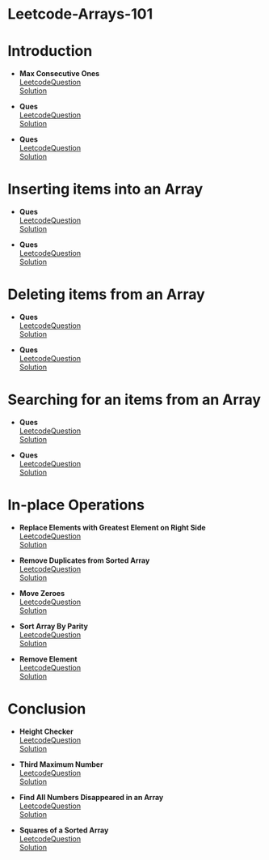# Leetcode-Arrays-101

Introduction
==============
- **Max Consecutive Ones**  
    [LeetcodeQuestion](https://leetcode.com/explore/learn/card/fun-with-arrays/521/introduction/3238/) \
    [Solution](https://github.com/prerna0995/Leetcode-Arrays-101/blob/main/Introduction/MaxConsecutiveOnes.java)
 
- **Ques**  
    [LeetcodeQuestion](https://leetcode.com/explore/learn/card/fun-with-arrays/521/introduction/3237/) \
    [Solution]()
    
- **Ques**  
    [LeetcodeQuestion](https://leetcode.com/explore/learn/card/fun-with-arrays/521/introduction/3240/) \
    [Solution]()


Inserting items into an Array
==============================
- **Ques**  
    [LeetcodeQuestion](https://leetcode.com/explore/learn/card/fun-with-arrays/525/inserting-items-into-an-array/3245/) \
    [Solution]()
 
- **Ques**  
    [LeetcodeQuestion](https://leetcode.com/explore/learn/card/fun-with-arrays/525/inserting-items-into-an-array/3253/) \
    [Solution]()
    
    
Deleting items from an Array
==============================
- **Ques**  
    [LeetcodeQuestion](https://leetcode.com/explore/learn/card/fun-with-arrays/526/deleting-items-from-an-array/3247/) \
    [Solution]()
 
- **Ques**  
    [LeetcodeQuestion](https://leetcode.com/explore/learn/card/fun-with-arrays/526/deleting-items-from-an-array/3248/) \
    [Solution]()  
    
    
Searching for an items from an Array
=====================================
- **Ques**  
    [LeetcodeQuestion](https://leetcode.com/explore/learn/card/fun-with-arrays/527/searching-for-items-in-an-array/3250/) \
    [Solution]()
 
- **Ques**  
    [LeetcodeQuestion](https://leetcode.com/explore/learn/card/fun-with-arrays/527/searching-for-items-in-an-array/3251/) \
    [Solution]()       
    
    
In-place Operations
====================
- **Replace Elements with Greatest Element on Right Side**  
    [LeetcodeQuestion](https://leetcode.com/explore/learn/card/fun-with-arrays/511/in-place-operations/3259/) \
    [Solution]()
 
- **Remove Duplicates from Sorted Array**  
    [LeetcodeQuestion](https://leetcode.com/explore/learn/card/fun-with-arrays/511/in-place-operations/3258/) \
    [Solution]()     
    
- **Move Zeroes**  
    [LeetcodeQuestion](https://leetcode.com/explore/learn/card/fun-with-arrays/511/in-place-operations/3157/) \
    [Solution]()
 
- **Sort Array By Parity**  
    [LeetcodeQuestion](https://leetcode.com/explore/learn/card/fun-with-arrays/511/in-place-operations/3260/) \
    [Solution]()
    
- **Remove Element**  
    [LeetcodeQuestion](https://leetcode.com/explore/learn/card/fun-with-arrays/511/in-place-operations/3575/) \
    [Solution]()       
    
    
Conclusion
===========
- **Height Checker**  
    [LeetcodeQuestion](https://leetcode.com/explore/learn/card/fun-with-arrays/523/conclusion/3228/) \
    [Solution]()
 
- **Third Maximum Number**  
    [LeetcodeQuestion](https://leetcode.com/explore/learn/card/fun-with-arrays/523/conclusion/3231/) \
    [Solution]()     
    
- **Find All Numbers Disappeared in an Array**  
    [LeetcodeQuestion](https://leetcode.com/explore/learn/card/fun-with-arrays/523/conclusion/3270/) \
    [Solution]()
 
- **Squares of a Sorted Array**  
    [LeetcodeQuestion](https://leetcode.com/explore/learn/card/fun-with-arrays/523/conclusion/3574/) \
    [Solution]()
     
